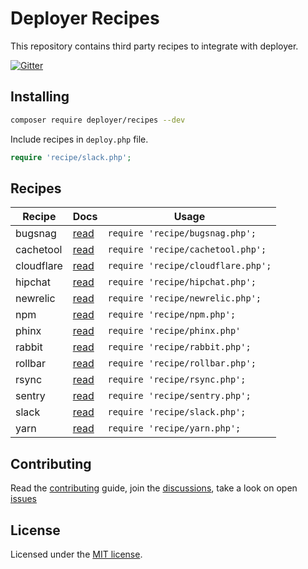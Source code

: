 # Deployer Recipes

This repository contains third party recipes to integrate with deployer.

[![Gitter](https://badges.gitter.im/Join%20Chat.svg)](https://gitter.im/deployphp/deployer?utm_source=badge&utm_medium=badge&utm_campaign=pr-badge)

## Installing

~~~sh
composer require deployer/recipes --dev 
~~~

Include recipes in `deploy.php` file.

```php
require 'recipe/slack.php';
```

## Recipes

| Recipe     | Docs                       | Usage
| ------     | ----                       | -----
| bugsnag    | [read](docs/bugsnag.md)    | `require 'recipe/bugsnag.php';`
| cachetool  | [read](docs/cachetool.md)  | `require 'recipe/cachetool.php';`
| cloudflare | [read](docs/cloudflare.md) | `require 'recipe/cloudflare.php';`
| hipchat    | [read](docs/hipchat.md)    | `require 'recipe/hipchat.php';`
| newrelic   | [read](docs/newrelic.md)   | `require 'recipe/newrelic.php';`
| npm        | [read](docs/npm.md)        | `require 'recipe/npm.php';`
| phinx      | [read](docs/phinx.md)      | `require 'recipe/phinx.php'`
| rabbit     | [read](docs/rabbit.md)     | `require 'recipe/rabbit.php';`
| rollbar    | [read](docs/rollbar.md)    | `require 'recipe/rollbar.php';`
| rsync      | [read](docs/rsync.md)      | `require 'recipe/rsync.php';`
| sentry     | [read](docs/sentry.md)     | `require 'recipe/sentry.php';`
| slack      | [read](docs/slack.md)      | `require 'recipe/slack.php';`
| yarn       | [read](docs/yarn.md)       | `require 'recipe/yarn.php';`


## Contributing

Read the [contributing](https://github.com/deployphp/recipes/blob/master/CONTRIBUTING.md) guide, join the [discussions](https://deployer.org/discuss), take a look on open [issues](https://github.com/deployphp/recipes/issues)

## License

Licensed under the [MIT license](https://github.com/deployphp/recipes/blob/master/LICENSE).
